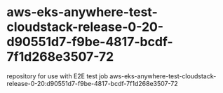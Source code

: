 # aws-eks-anywhere-test-cloudstack-release-0-20-d90551d7-f9be-4817-bcdf-7f1d268e3507-72
repository for use with E2E test job aws-eks-anywhere-test-cloudstack-release-0-20:d90551d7-f9be-4817-bcdf-7f1d268e3507-72

